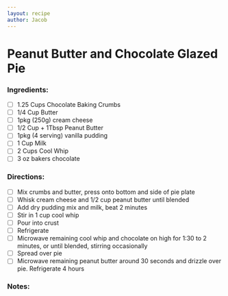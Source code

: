 ```yaml
---
layout: recipe
author: Jacob
---
```


# Peanut Butter and Chocolate Glazed Pie

### Ingredients:

- [ ] 1.25 Cups Chocolate Baking Crumbs
- [ ] 1/4 Cup Butter
- [ ] 1pkg (250g) cream cheese
- [ ] 1/2 Cup + 1Tbsp Peanut Butter
- [ ] 1pkg (4 serving) vanilla pudding
- [ ] 1 Cup Milk
- [ ] 2 Cups Cool Whip
- [ ] 3 oz bakers chocolate

### Directions:

- [ ] Mix crumbs and butter, press onto bottom and side of pie plate
- [ ] Whisk cream cheese and 1/2 cup peanut butter until blended
- [ ] Add dry pudding mix and milk, beat 2 minutes
- [ ] Stir in 1 cup cool whip
- [ ] Pour into crust
- [ ] Refrigerate
- [ ] Microwave remaining cool whip and chocolate on high for 1:30 to 2 minutes, or until blended, stirring occasionally
- [ ] Spread over pie
- [ ] Microwave remaining peanut butter around 30 seconds and drizzle over pie. Refrigerate 4 hours

### Notes:
